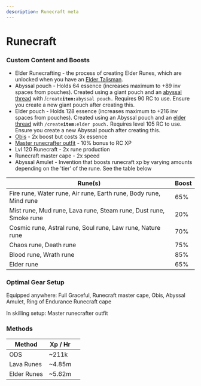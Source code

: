 ```yaml
---
description: Runecraft meta
---
```


# Runecraft

### Custom Content and Boosts



* Elder Runecrafting - the process of creating Elder Runes, which are unlocked when you have an [Elder Talisman](../minigames/ourania-delivery-service-ods.md#ods-shop).
* Abyssal pouch - Holds 64 essence (increases maximum to +89 inv spaces from pouches). Created using a giant pouch and an [abyssal thread](../bosses/demi-bosses/malygos.md#loot) with /`create`**`item:`**`abyssal pouch.` Requires 90 RC to use. Ensure you create a new giant pouch after creating this.
* Elder pouch - Holds 128 essence (increases maximum to +216 inv spaces from pouches). Created using an Abyssal pouch and an [elder thread](../minigames/ourania-delivery-service-ods.md#ods-shop) with `/create`**`item:`**`elder pouch.` Requires level 105 RC to use. Ensure you create a new Abyssal pouch after creating this.
* [Obis](../custom-items/pets.md#miscellaneous-pets) - 2x boost but costs 3x essence
* [Master runecrafter outfit](../minigames/ourania-delivery-service-ods.md#ods-shop) - 10% bonus to RC XP
* Lvl 120 Runecraft - 2x rune production
* Runecraft master cape - 2x speed
* Abyssal Amulet - Invention that boosts runecraft xp by varying amounts depending on the 'tier' of the rune. See the table below

| Rune(s)                                                           | Boost |
| ----------------------------------------------------------------- | ----- |
| Fire rune, Water rune, Air rune, Earth rune, Body rune, Mind rune | 65%   |
| Mist rune, Mud rune, Lava rune, Steam rune, Dust rune, Smoke rune | 20%   |
| Cosmic rune, Astral rune, Soul rune, Law rune, Nature rune        | 70%   |
| Chaos rune, Death rune                                            | 75%   |
| Blood rune, Wrath rune                                            | 85%   |
| Elder rune                                                        | 65%   |

### Optimal Gear Setup

Equipped anywhere: Full Graceful, Runecraft master cape, Obis, Abyssal Amulet, Ring of Endurance Runecraft cape

In skilling setup: Master runecrafter outfit

### Methods

| Method      | Xp / Hr |   |
| ----------- | ------- | - |
| ODS         | \~211k  |   |
| Lava Runes  | \~4.85m |   |
| Elder Runes | \~5.62m |   |

